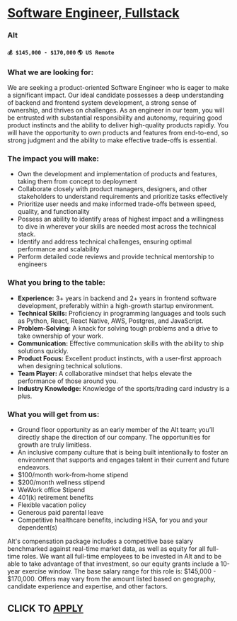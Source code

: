# [Software Engineer, Fullstack](https://www.remotewlb.com/apply/software-engineer-fullstack-118404)  
### Alt  
#### `💰 $145,000 - $170,000` `🌎 US Remote`  

### **What we are looking for:**

We are seeking a product-oriented Software Engineer who is eager to make a significant impact. Our ideal candidate possesses a deep understanding of backend and frontend system development, a strong sense of ownership, and thrives on challenges. As an engineer in our team, you will be entrusted with substantial responsibility and autonomy, requiring good product instincts and the ability to deliver high-quality products rapidly. You will have the opportunity to own products and features from end-to-end, so strong judgment and the ability to make effective trade-offs is essential.

### **The impact you will make:**

  * Own the development and implementation of products and features, taking them from concept to deployment
  * Collaborate closely with product managers, designers, and other stakeholders to understand requirements and prioritize tasks effectively
  * Prioritize user needs and make informed trade-offs between speed, quality, and functionality
  * Possess an ability to identify areas of highest impact and a willingness to dive in wherever your skills are needed most across the technical stack.
  * Identify and address technical challenges, ensuring optimal performance and scalability
  * Perform detailed code reviews and provide technical mentorship to engineers

### **What you bring to the table:**

  * **Experience:** 3+ years in backend and 2+ years in frontend software development, preferably within a high-growth startup environment.
  * **Technical Skills:** Proficiency in programming languages and tools such as Python, React, React Native, AWS, Postgres, and JavaScript.
  * **Problem-Solving:** A knack for solving tough problems and a drive to take ownership of your work.
  * **Communication:** Effective communication skills with the ability to ship solutions quickly.
  * **Product Focus:** Excellent product instincts, with a user-first approach when designing technical solutions.
  * **Team Player:** A collaborative mindset that helps elevate the performance of those around you.
  * **Industry Knowledge:** Knowledge of the sports/trading card industry is a plus.

### **What you will get from us:**

  * Ground floor opportunity as an early member of the Alt team; you’ll directly shape the direction of our company. The opportunities for growth are truly limitless.
  * An inclusive company culture that is being built intentionally to foster an environment that supports and engages talent in their current and future endeavors.
  * $100/month work-from-home stipend
  * $200/month wellness stipend
  * WeWork office Stipend
  * 401(k) retirement benefits
  * Flexible vacation policy
  * Generous paid parental leave
  * Competitive healthcare benefits, including HSA, for you and your dependent(s)

Alt's compensation package includes a competitive base salary benchmarked against real-time market data, as well as equity for all full-time roles. We want all full-time employees to be invested in Alt and to be able to take advantage of that investment, so our equity grants include a 10-year exercise window. The base salary range for this role is: $145,000 - $170,000. Offers may vary from the amount listed based on geography, candidate experience and expertise, and other factors.

  
## CLICK TO [APPLY](https://www.remotewlb.com/apply/software-engineer-fullstack-118404)

